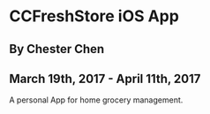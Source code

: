 # CCFreshStore iOS App

## By Chester Chen

## March 19th, 2017 - April 11th, 2017

A personal App for home grocery management.
